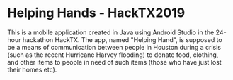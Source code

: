 # Helping Hands - HackTX2019
This is a mobile application created in Java using Android Studio in the 24-hour hackathon HackTX. The app, named "Helping Hand",
is supposed to be a means of communication between people in Houston during a crisis (such as the recent Hurricane Harvey flooding) to
donate food, clothing, and other items to people in need of such items (those who have just lost their homes etc).
